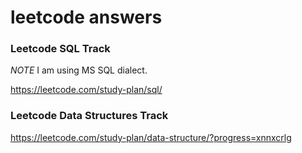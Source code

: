 # leetcode answers

### Leetcode SQL Track

_NOTE_ I am using MS SQL dialect.

https://leetcode.com/study-plan/sql/

### Leetcode Data Structures Track

https://leetcode.com/study-plan/data-structure/?progress=xnnxcrlg
